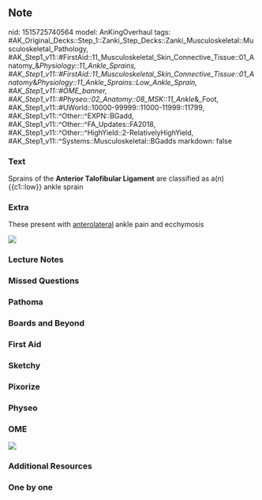 ## Note
nid: 1515725740564
model: AnKingOverhaul
tags: #AK_Original_Decks::Step_1::Zanki_Step_Decks::Zanki_Musculoskeletal::Musculoskeletal_Pathology, #AK_Step1_v11::#FirstAid::11_Musculoskeletal_Skin_Connective_Tissue::01_Anatomy_&_Physiology::11_Ankle_Sprains, #AK_Step1_v11::#FirstAid::11_Musculoskeletal_Skin_Connective_Tissue::01_Anatomy_&_Physiology::11_Ankle_Sprains::Low_Ankle_Sprain, #AK_Step1_v11::#OME_banner, #AK_Step1_v11::#Physeo::02_Anatomy::08_MSK::11_Ankle_&_Foot, #AK_Step1_v11::#UWorld::10000-99999::11000-11999::11799, #AK_Step1_v11::^Other::^EXPN::BGadd, #AK_Step1_v11::^Other::^FA_Updates::FA2018, #AK_Step1_v11::^Other::^HighYield::2-RelativelyHighYield, #AK_Step1_v11::^Systems::Musculoskeletal::BGadds
markdown: false

### Text
Sprains of the <b>Anterior Talofibular Ligament</b> are classified
as a(n) {{c1::low}} ankle sprain

### Extra
These present with <u>anterolateral</u> ankle pain and ecchymosis
<div><img src="paste-55825984913409.jpg"></div>

### Lecture Notes


### Missed Questions


### Pathoma


### Boards and Beyond


### First Aid


### Sketchy


### Pixorize


### Physeo


### OME
<div class="ome-widget">
  <a href="https://onlinemeded.org?ref=anki"><img src=
  "_OME_AnkiFlashcards_General_7.png"></a>
</div>

### Additional Resources


### One by one

